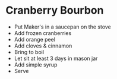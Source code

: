 # Cranberry Bourbon

- Put Maker's in a saucepan on the stove
- Add frozen cranberries
- Add orange peel
- Add cloves & cinnamon
- Bring to boil
- Let sit at least 3 days in mason jar
- Add simple syrup
- Serve
